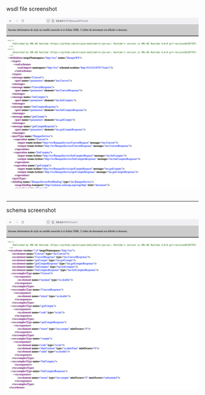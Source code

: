 <p>wsdl file screenshot</p>
<img src="screenshots/wsdl_file.png"/>
<br/><br/><hr/>
<p>schema screenshot</p>
<img src="screenshots/xsd_file.png">
